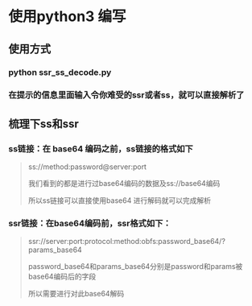 # 使用python3 编写

## 使用方式

### python ssr_ss_decode.py

### 在提示的信息里面输入令你难受的ssr或者ss，就可以直接解析了


## 梳理下ss和ssr

### ss链接：在 base64 编码之前，ss链接的格式如下

>ss://method:password@server:port
>
>我们看到的都是进行过base64编码的数据及ss://base64编码
>
>所以ss链接可以直接使用base64 进行解码就可以完成解析
>
### ssr链接：在base64编码前，ssr格式如下：

>ssr://server:port:protocol:method:obfs:password_base64/?params_base64
>
>password_base64和params_base64分别是password和params被base64编码后的字段
>
>所以需要进行对此base64解码